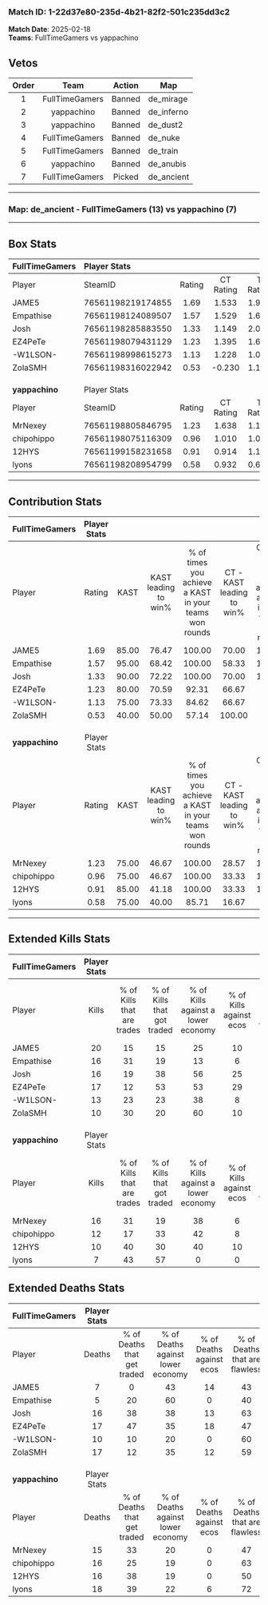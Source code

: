 ### Match ID: 1-22d37e80-235d-4b21-82f2-501c235dd3c2  
**Match Date**: 2025-02-18  
**Teams**: FullTimeGamers vs yappachino  

## Vetos  

| Order | Team | Action | Map |
| :---: | :--: | :----: | --- |
| 1 | FullTimeGamers | Banned | de_mirage |
| 2 | yappachino | Banned | de_inferno |
| 3 | yappachino | Banned | de_dust2 |
| 4 | FullTimeGamers | Banned | de_nuke |
| 5 | FullTimeGamers | Banned | de_train |
| 6 | yappachino | Banned | de_anubis |
| 7 | FullTimeGamers | Picked | de_ancient |

---  

### **Map**: de_ancient - FullTimeGamers (13) vs yappachino (7)  
---  

## Box Stats  

| **FullTimeGamers** | Player Stats      |        |           |          |       |      |       |         |        |      |     |
| :- | :- | :-: | :-: | :-: | :-: | :-: | :-: | :-: | :-: | :-: | :-: |
| Player             | SteamID           | Rating | CT Rating | T Rating | KAST  | ADR  | Kills | Assists | Deaths | K/D  | HS% |
| JAME5              | 76561198219174855 |  1.69  |   1.533   |  1.923   | 85.00 | 96.4 |  20   |    4    |   7    | 2.86 | 30  |
| Empathise          | 76561198124089507 |  1.57  |   1.529   |  1.697   | 95.00 | 73.8 |  16   |    4    |   5    | 3.20 | 31  |
| Josh               | 76561198285883550 |  1.33  |   1.149   |  2.045   | 90.00 | 98.3 |  16   |    6    |   16   | 1.00 | 50  |
| EZ4PeTe            | 76561198079431129 |  1.23  |   1.395   |  1.629   | 80.00 | 89.5 |  17   |    3    |   17   | 1.00 | 47  |
| -W1LSON-           | 76561198998615273 |  1.13  |   1.228   |  1.048   | 75.00 | 64.2 |  13   |    4    |   10   | 1.30 | 69  |
| ZolaSMH            | 76561198316022942 |  0.53  |  -0.230   |  1.110   | 40.00 | 59.5 |  10   |    1    |   17   | 0.59 | 70  |
|                    |                   |        |           |          |       |      |       |         |        |      |     |
|                    |                   |        |           |          |       |      |       |         |        |      |     |
|                    |                   |        |           |          |       |      |       |         |        |      |     |
| **yappachino**     | Player Stats      |        |           |          |       |      |       |         |        |      |     |
| Player             | SteamID           | Rating | CT Rating | T Rating | KAST  | ADR  | Kills | Assists | Deaths | K/D  | HS% |
| MrNexey            | 76561198805846795 |  1.23  |   1.638   |  1.191   | 75.00 | 96.2 |  16   |    4    |   15   | 1.07 | 50  |
| chipohippo         | 76561198075116309 |  0.96  |   1.010   |  1.056   | 75.00 | 72.4 |  12   |    5    |   16   | 0.75 | 41  |
| 12HYS              | 76561199158231658 |  0.91  |   0.914   |  1.191   | 85.00 | 61.4 |  10   |    6    |   16   | 0.63 | 70  |
| lyons              | 76561198208954799 |  0.58  |   0.932   |  0.659   | 75.00 | 39.0 |   7   |    5    |   18   | 0.39 | 42  |
---  

## Contribution Stats  

| **FullTimeGamers** | Player Stats |       |                      |                                                        |                           |                                                             |                          |                                                            |
| :- | :-: | :-: | :-: | :-: | :-: | :-: | :-: | :-: |
| Player             |    Rating    | KAST  | KAST leading to win% | % of times you achieve a KAST in your teams won rounds | CT - KAST leading to win% | CT - % of times you achieve a KAST in your teams won rounds | T - KAST leading to win% | T - % of times you achieve a KAST in your teams won rounds |
| JAME5              |     1.69     | 85.00 |        76.47         |                         100.00                         |           70.00           |                           100.00                            |          85.71           |                           100.00                           |
| Empathise          |     1.57     | 95.00 |        68.42         |                         100.00                         |           58.33           |                           100.00                            |          85.71           |                           100.00                           |
| Josh               |     1.33     | 90.00 |        72.22         |                         100.00                         |           70.00           |                           100.00                            |          75.00           |                           100.00                           |
| EZ4PeTe            |     1.23     | 80.00 |        70.59         |                         92.31                          |           66.67           |                            85.71                            |          75.00           |                           100.00                           |
| -W1LSON-           |     1.13     | 75.00 |        73.33         |                         84.62                          |           66.67           |                            85.71                            |          83.33           |                           83.33                            |
| ZolaSMH            |     0.53     | 40.00 |        50.00         |                         57.14                          |          100.00           |                            50.00                            |          42.86           |                           60.00                            |
|                    |              |       |                      |                                                        |                           |                                                             |                          |                                                            |
|                    |              |       |                      |                                                        |                           |                                                             |                          |                                                            |
|                    |              |       |                      |                                                        |                           |                                                             |                          |                                                            |
| **yappachino**     | Player Stats |       |                      |                                                        |                           |                                                             |                          |                                                            |
| Player             |    Rating    | KAST  | KAST leading to win% | % of times you achieve a KAST in your teams won rounds | CT - KAST leading to win% | CT - % of times you achieve a KAST in your teams won rounds | T - KAST leading to win% | T - % of times you achieve a KAST in your teams won rounds |
| MrNexey            |     1.23     | 75.00 |        46.67         |                         100.00                         |           28.57           |                           100.00                            |          62.50           |                           100.00                           |
| chipohippo         |     0.96     | 75.00 |        46.67         |                         100.00                         |           33.33           |                           100.00                            |          55.56           |                           100.00                           |
| 12HYS              |     0.91     | 85.00 |        41.18         |                         100.00                         |           33.33           |                           100.00                            |          45.45           |                           100.00                           |
| lyons              |     0.58     | 75.00 |        40.00         |                         85.71                          |           16.67           |                            50.00                            |          55.56           |                           100.00                           |
---  

## Extended Kills Stats  

| **FullTimeGamers** | Player Stats |                            |                            |                                    |                         |                              |                                 |                                       |                    |           |
| :- | :-: | :-: | :-: | :-: | :-: | :-: | :-: | :-: | :-: | :-: |
| Player             |    Kills     | % of Kills that are trades | % of Kills that got traded | % of Kills against a lower economy | % of Kills against ecos | % of Kills that are flawless | % of Kills that are close duels | % of Kills that are assisted by flash | Pistol Round Kills | AWP Kills |
| JAME5              |      20      |             15             |             15             |                 25                 |           10            |              60              |               10                |                   5                   |         0          |     2     |
| Empathise          |      16      |             31             |             19             |                 13                 |            6            |              38              |                6                |                   0                   |         0          |     1     |
| Josh               |      16      |             19             |             38             |                 56                 |           25            |              44              |               13                |                   0                   |         0          |     1     |
| EZ4PeTe            |      17      |             12             |             53             |                 53                 |           29            |              65              |                6                |                   6                   |         0          |     1     |
| -W1LSON-           |      13      |             23             |             23             |                 38                 |            8            |              77              |                0                |                   0                   |         0          |     4     |
| ZolaSMH            |      10      |             30             |             20             |                 60                 |           10            |              70              |                0                |                   0                   |         0          |     3     |
|                    |              |                            |                            |                                    |                         |                              |                                 |                                       |                    |           |
|                    |              |                            |                            |                                    |                         |                              |                                 |                                       |                    |           |
|                    |              |                            |                            |                                    |                         |                              |                                 |                                       |                    |           |
| **yappachino**     | Player Stats |                            |                            |                                    |                         |                              |                                 |                                       |                    |           |
| Player             |    Kills     | % of Kills that are trades | % of Kills that got traded | % of Kills against a lower economy | % of Kills against ecos | % of Kills that are flawless | % of Kills that are close duels | % of Kills that are assisted by flash | Pistol Round Kills | AWP Kills |
| MrNexey            |      16      |             31             |             19             |                 38                 |            6            |              63              |               13                |                  19                   |         0          |     0     |
| chipohippo         |      12      |             17             |             33             |                 42                 |            8            |              33              |               17                |                   0                   |         0          |     0     |
| 12HYS              |      10      |             40             |             30             |                 40                 |           10            |              40              |               20                |                   0                   |         0          |     1     |
| lyons              |      7       |             43             |             57             |                 0                  |            0            |              57              |               29                |                   0                   |         1          |     1     |
## Extended Deaths Stats  

| **FullTimeGamers** | Player Stats |                             |                                   |                          |                               |                            |                           |               |
| :- | :-: | :-: | :-: | :-: | :-: | :-: | :-: | :-: |
| Player             |    Deaths    | % of Deaths that get traded | % of Deaths against lower economy | % of Deaths against ecos | % of Deaths that are flawless | % of Deaths that are close | % of Deaths while blinded | Deaths to AWP |
| JAME5              |      7       |              0              |                43                 |            14            |              43               |             29             |             0             |       0       |
| Empathise          |      5       |             20              |                60                 |            0             |              40               |             0              |            20             |       0       |
| Josh               |      16      |             38              |                38                 |            13            |              63               |             19             |             0             |       1       |
| EZ4PeTe            |      17      |             47              |                35                 |            18            |              47               |             18             |             0             |       0       |
| -W1LSON-           |      10      |             10              |                20                 |            0             |              60               |             0              |            20             |       0       |
| ZolaSMH            |      17      |             12              |                35                 |            12            |              59               |             6              |             0             |       0       |
|                    |              |                             |                                   |                          |                               |                            |                           |               |
|                    |              |                             |                                   |                          |                               |                            |                           |               |
|                    |              |                             |                                   |                          |                               |                            |                           |               |
| **yappachino**     | Player Stats |                             |                                   |                          |                               |                            |                           |               |
| Player             |    Deaths    | % of Deaths that get traded | % of Deaths against lower economy | % of Deaths against ecos | % of Deaths that are flawless | % of Deaths that are close | % of Deaths while blinded | Deaths to AWP |
| MrNexey            |      15      |             33              |                20                 |            0             |              47               |             7              |             0             |       0       |
| chipohippo         |      16      |             25              |                19                 |            0             |              63               |             0              |             0             |       0       |
| 12HYS              |      16      |             38              |                19                 |            0             |              50               |             19             |             0             |       0       |
| lyons              |      18      |             39              |                22                 |            6             |              72               |             6              |            11             |       0       |
